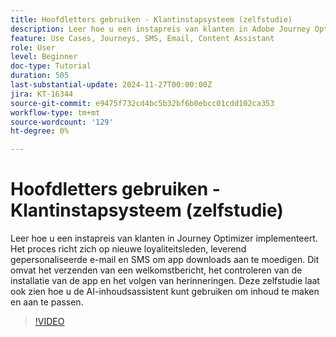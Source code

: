 ```yaml
---
title: Hoofdletters gebruiken - Klantinstapsysteem (zelfstudie)
description: Leer hoe u een instapreis van klanten in Adobe Journey Optimizer (AJO) implementeert. ​Het proces richt zich op nieuwe loyaliteitsleden, leverend gepersonaliseerde e-mail en SMS om app downloads aan te moedigen. ​Dit omvat het verzenden van een welkomstbericht, het controleren van de installatie van de app en het volgen van herinneringen. ​Deze zelfstudie laat ook zien hoe u de AI-inhoudsassistent kunt gebruiken om inhoud te maken en aan te passen.
feature: Use Cases, Journeys, SMS, Email, Content Assistant
role: User
level: Beginner
doc-type: Tutorial
duration: 505
last-substantial-update: 2024-11-27T00:00:00Z
jira: KT-16344
source-git-commit: e9475f732cd4bc5b32bf6b0ebcc01cdd102ca353
workflow-type: tm+mt
source-wordcount: '129'
ht-degree: 0%

---
```



# Hoofdletters gebruiken - Klantinstapsysteem (zelfstudie)

Leer hoe u een instapreis van klanten in Journey Optimizer implementeert. Het proces richt zich op nieuwe loyaliteitsleden, leverend gepersonaliseerde e-mail en SMS om app downloads aan te moedigen. &#x200B;Dit omvat het verzenden van een welkomstbericht, het controleren van de installatie van de app en het volgen van herinneringen. &#x200B;Deze zelfstudie laat ook zien hoe u de AI-inhoudsassistent kunt gebruiken om inhoud te maken en aan te passen.

>[!VIDEO](https://video.tv.adobe.com/v/3440650/?learn=on&enablevpops)
